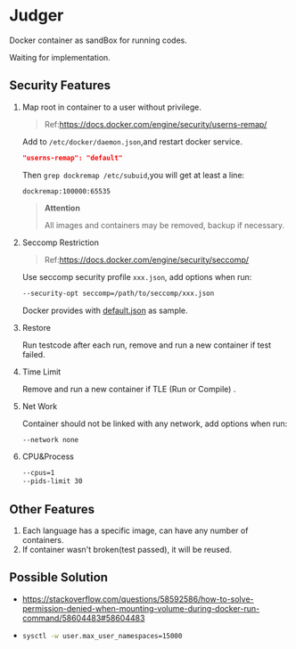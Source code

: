 # Judger

Docker container as sandBox for running codes.

Waiting for implementation.

## Security Features

1. Map root in container to a user without privilege.

   > Ref:https://docs.docker.com/engine/security/userns-remap/

   Add to `/etc/docker/daemon.json`,and restart docker service.

   ```json
   "userns-remap": "default"
   ```

   Then `grep dockremap /etc/subuid`,you will get at least a line:

   ```
   dockremap:100000:65535
   ```

   > **Attention**
   >
   > All images and containers may be removed, backup if necessary.

2. Seccomp Restriction

   > Ref:https://docs.docker.com/engine/security/seccomp/

   Use seccomp security profile `xxx.json`, add options when run:

   ```bash
   --security-opt seccomp=/path/to/seccomp/xxx.json
   ```

   Docker provides with [default.json](https://github.com/moby/moby/blob/master/profiles/seccomp/default.json) as sample.

3. Restore

   Run testcode after each run, remove and run a new container if test failed.

4. Time Limit

   Remove and run a new container if TLE (Run or Compile) .

5. Net Work

   Container should not be linked with any network, add options when run:

   ```bash
   --network none
   ```
   

6. CPU&Process

   ```bash
   --cpus=1
   --pids-limit 30
   ```

## Other Features

1. Each language has a specific image, can have any number of containers.
2. If container wasn't broken(test passed), it will be reused.

## Possible Solution

* https://stackoverflow.com/questions/58592586/how-to-solve-permission-denied-when-mounting-volume-during-docker-run-command/58604483#58604483

* ```bash
  sysctl -w user.max_user_namespaces=15000
  ```

  

